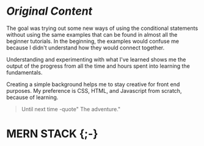  # _Original Content_


 
 The goal was trying out some new ways of using the conditional statements without using the same examples that can be found in almost all the beginner tutorials. In the beginning, the examples would confuse me because I didn't understand how they would connect together.
 
  Understanding and experimenting with what I've learned shows me the output of the progress from all the time and hours spent into learning the fundamentals.
  
   Creating a simple background helps me to stay creative for front end purposes. My preference is CSS, HTML, and Javascript from scratch, because of learning.

   >Until next time -quote"  The adventure." 

   # MERN STACK {;-}